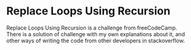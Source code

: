 # Replace Loops Using Recursion
Replace Loops Using Recursion is a challenge from freeCodeCamp. <br>
There is a solution of challenge with my own explanations about it, and other ways of writing the code from other developers in stackoverflow.
